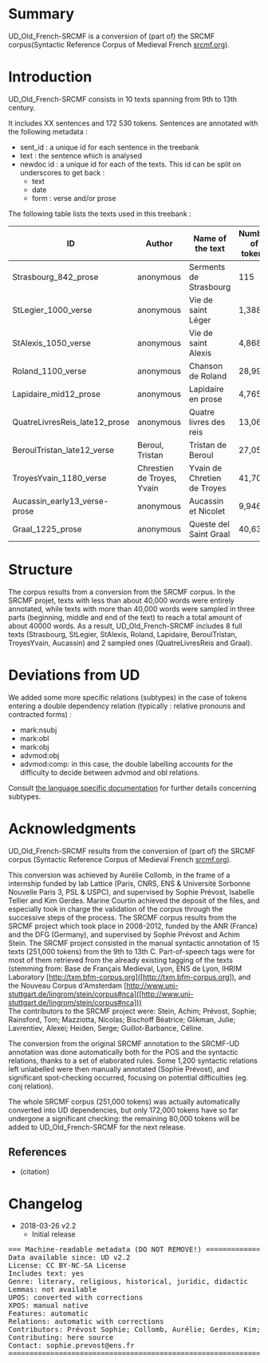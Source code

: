 # Summary

UD_Old_French-SRCMF is a conversion of (part of) the SRCMF corpus(Syntactic Reference Corpus of Medieval French [srcmf.org](http://srcmf.org/)).   

# Introduction

UD_Old_French-SRCMF consists in 10 texts spanning from 9th to 13th century.  

It includes XX sentences and 172 530 tokens.
Sentences are annotated with the following metadata :
+ sent_id : a unique id for each sentence in the treebank
+ text : the sentence which is analysed
+ newdoc id : a unique id for each of the texts. This id can be split on underscores to get back :
    + text
    + date
    + form : verse and/or prose


The following table lists the texts used in this treebank :

| ID | Author | Name of the text | Number of tokens |
| ------ | ------ | ------ | ------ |
| Strasbourg_842_prose | anonymous | Serments de Strasbourg | 115 |
| StLegier_1000_verse | anonymous | Vie de saint Léger | 1,388 |
| StAlexis_1050_verse | anonymous | Vie de saint Alexis | 4,868 |
| Roland_1100_verse | anonymous | Chanson de Roland | 28,997 |
| Lapidaire_mid12_prose | anonymous | Lapidaire en prose | 4,765 |
| QuatreLivresReis_late12_prose | anonymous | Quatre livres des reis | 13,061 |
| BeroulTristan_late12_verse | Beroul, Tristan | Tristan de Beroul  | 27,052 |
| TroyesYvain_1180_verse | Chrestien de Troyes, Yvain | Yvain de Chretien de Troyes | 41,702 |
| Aucassin_early13_verse-prose | anonymous | Aucassin et Nicolet | 9,946 |
| Graal_1225_prose | anonymous | Queste del Saint Graal | 40,636 |


# Structure

The corpus results from a conversion from the SRCMF corpus.
In the SRCMF projet, texts with less than about 40,000 words were entirely annotated, while texts with more than 40,000 words were sampled in three parts (beginning, middle and end of the text) to reach a total amount of about 40000 words.
As a result, UD_Old_French-SRCMF includes 8 full texts (Strasbourg, StLegier, StAlexis, Roland, Lapidaire, BeroulTristan, TroyesYvain, Aucassin) and 2 sampled ones (QuatreLivresReis and Graal).

# Deviations from UD

We added some more specific relations (subtypes) in the case of tokens entering a double dependency relation (typically : relative pronouns and  contracted forms) :  
+ mark:nsubj
+ mark:obl
+ mark:obj
+ advmod:obj
+ advmod:comp: in this case, the double labelling accounts for the difficulty to decide between advmod and obl relations.

Consult [the language specific documentation](http://universaldependencies.org/fro/dep/index.html) for further details concerning subtypes.


# Acknowledgments


UD_Old_French-SRCMF results from the conversion of (part of) the SRCMF corpus (Syntactic Reference Corpus of Medieval French [srcmf.org](srcmf.org)).

This conversion was achieved by Aurélie Collomb, in the frame of a internship funded by lab Lattice (Paris, CNRS, ENS & Université Sorbonne Nouvelle Paris 3, PSL & USPC), and supervised by Sophie Prévost, Isabelle Tellier and Kim Gerdes. Marine Courtin achieved the deposit of the files, and especially took in charge the validation of the corpus through the successive steps of the process.
The SRCMF corpus results from the SRCMF project which took place in 2008-2012, funded by the ANR (France) and the DFG (Germany), and supervised by Sophie Prévost and Achim Stein.
The SRCMF project consisted in the manual syntactic annotation of 15 texts (251,000 tokens) from the 9th to 13th C. Part-of-speech tags were for most of them retrieved from the already existing tagging of the texts (stemming from: Base de Français Medieval, Lyon, ENS de Lyon, IHRIM Laboratory [http://txm.bfm-corpus.org]([http://txm.bfm-corpus.org]), and the Nouveau Corpus d'Amsterdam [http://www.uni-stuttgart.de/lingrom/stein/corpus#nca]([http://www.uni-stuttgart.de/lingrom/stein/corpus#nca]))  
The contributors to the SRCMF project were: Stein, Achim; Prévost, Sophie; Rainsford, Tom; Mazziotta, Nicolas;  Bischoff Béatrice; Glikman, Julie; Lavrentiev, Alexei; Heiden, Serge; Guillot-Barbance, Céline.

The conversion from the original SRCMF annotation to the SRCMF-UD annotation was done automatically both for the POS and the syntactic relations, thanks to a set of elaborated rules.
Some 1,200 syntactic relations left unlabelled were then manually annotated (Sophie Prévost), and significant spot-checking occurred, focusing on potential difficulties (eg. conj relation).

The whole SRCMF corpus (251,000 tokens) was actually automatically converted into UD dependencies, but only 172,000 tokens have so far undergone a significant checking: the remaining 80,000 tokens will be added to UD_Old_French-SRCMF for the next release.


## References

* (citation)

# Changelog

* 2018-03-26 v2.2
  * Initial release

<pre>
=== Machine-readable metadata (DO NOT REMOVE!) ================================
Data available since: UD v2.2
License: CC BY-NC-SA License
Includes text: yes
Genre: literary, religious, historical, juridic, didactic
Lemmas: not available
UPOS: converted with corrections
XPOS: manual native
Features: automatic
Relations: automatic with corrections
Contributors: Prévost Sophie; Collomb, Aurélie; Gerdes, Kim; Tellier, Isabelle, Courtin, Marine; Lavrentiev Alexei; Guillot-Barbance, Céline.
Contributing: here source
Contact: sophie.prevost@ens.fr
===============================================================================
</pre>
